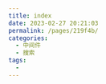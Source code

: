 ```yaml
---
title: index
date: 2023-02-27 20:21:03
permalink: /pages/219f4b/
categories:
  - 中间件
  - 搜索
tags:
  - 
---
```

